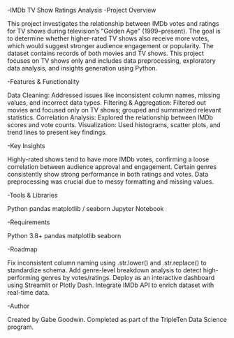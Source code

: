 -IMDb TV Show Ratings Analysis
-Project Overview

This project investigates the relationship between IMDb votes and ratings for TV shows during television’s "Golden Age" (1999–present). The goal is to determine whether higher-rated TV shows also receive more votes, which would suggest stronger audience engagement or popularity.
The dataset contains records of both movies and TV shows. This project focuses on TV shows only and includes data preprocessing, exploratory data analysis, and insights generation using Python.

-Features & Functionality

Data Cleaning: Addressed issues like inconsistent column names, missing values, and incorrect data types.
Filtering & Aggregation: Filtered out movies and focused only on TV shows; grouped and summarized relevant statistics.
Correlation Analysis: Explored the relationship between IMDb scores and vote counts.
Visualization: Used histograms, scatter plots, and trend lines to present key findings.

-Key Insights

Highly-rated shows tend to have more IMDb votes, confirming a loose correlation between audience approval and engagement.
Certain genres consistently show strong performance in both ratings and votes.
Data preprocessing was crucial due to messy formatting and missing values.

-Tools & Libraries

Python
pandas
matplotlib / seaborn
Jupyter Notebook

-Requirements

Python 3.8+
pandas
matplotlib
seaborn

-Roadmap

Fix inconsistent column naming using .str.lower() and .str.replace() to standardize schema.
Add genre-level breakdown analysis to detect high-performing genres by votes/ratings.
Deploy as an interactive dashboard using Streamlit or Plotly Dash.
Integrate IMDb API to enrich dataset with real-time data.

-Author

Created by Gabe Goodwin.
Completed as part of the TripleTen Data Science program.
